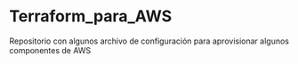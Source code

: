 # Terraform_para_AWS
Repositorio con algunos archivo de configuración para aprovisionar algunos componentes de AWS
